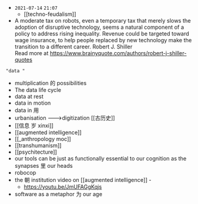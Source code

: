 - `2021-07-14`  `21:07`
	- [[techno-feudalism]]
- A moderate tax on robots, even a temporary tax that merely slows the adoption of disruptive technology, seems a natural component of a policy to address rising inequality. Revenue could be targeted toward wage insurance, to help people replaced by new technology make the transition to a different career. Robert J. Shiller  
Read more at https://www.brainyquote.com/authors/robert-j-shiller-quotes
```query
"data "
```
- multiplication 的 possibilities
- The data life cycle
- data at rest
- data in motion
- data in 用
- urbanisation --->digitization [[古历史]]
- [[信息 岁 xinxi]]
- [[augmented intelligence]]
- [[_anthropology moc]]
- [[transhumanism]]
- [[psychitecture]]
- our tools can be just as functionally essential to our cognition as the synapses 里 our heads
- robocop
- the 朝 institution video on [[augmented intelligence]] -
	- https://youtu.be/JmUFAGgKqjs
- software as a metaphor 为 our age